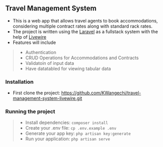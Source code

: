 ## Travel Management System
- This is a web app that allows travel agents to book accommodations, considering multiple contract rates along with standard rack rates.
- The project is written using the [Laravel](https://laravel.com) as a fullstack system with the help of [Livewire](https://livewire.laravel.com/)
- Features will include
> - Authentication
> - CRUD Operations for Accommodations and Contracts
> - Validatoin of input data
> - Have datatabled for viewing tabular data

### Installation
- First clone the project: https://github.com/KWangechi/travel-management-system-livewire.git

### Running the project
 > - Install dependencies: `composer install`
 > - Create your .env file: `cp .env.example .env`
 > - Generate your app key: `php artisan key:generate`
 > - Run your application: `php artisan serve`

